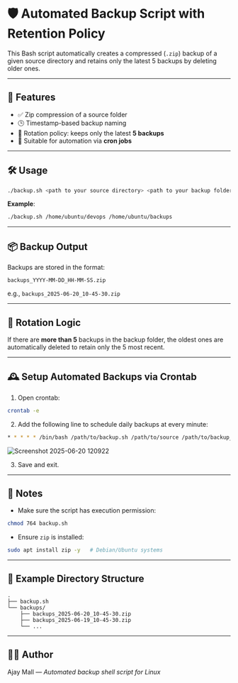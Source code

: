 
# 🛡️ Automated Backup Script with Retention Policy

This Bash script automatically creates a compressed (`.zip`) backup of a given source directory and retains only the latest 5 backups by deleting older ones.

---

## 📂 Features

- ✅ Zip compression of a source folder
- 🕒 Timestamp-based backup naming
- 🧹 Rotation policy: keeps only the latest **5 backups**
- 🔁 Suitable for automation via **cron jobs**

---

## 🛠️ Usage

```bash
./backup.sh <path to your source directory> <path to your backup folder>
```

**Example**:

```bash
./backup.sh /home/ubuntu/devops /home/ubuntu/backups
```

---

## 📦 Backup Output

Backups are stored in the format:

```
backups_YYYY-MM-DD_HH-MM-SS.zip
```

e.g., `backups_2025-06-20_10-45-30.zip`

---

## 🔄 Rotation Logic

If there are **more than 5** backups in the backup folder, the oldest ones are automatically deleted to retain only the 5 most recent.

---

## 🕰️ Setup Automated Backups via Crontab

1. Open crontab:

```bash
crontab -e
```

2. Add the following line to schedule daily backups at every minute:

```bash
* * * * * /bin/bash /path/to/backup.sh /path/to/source /path/to/backup_folder
```
![Screenshot 2025-06-20 120922](https://github.com/user-attachments/assets/aa416d3e-cfae-40e7-89c3-9b8b0a134e21)

3. Save and exit.

---

## 📝 Notes

- Make sure the script has execution permission:

```bash
chmod 764 backup.sh
```

- Ensure `zip` is installed:

```bash
sudo apt install zip -y   # Debian/Ubuntu systems
```

---

## 📁 Example Directory Structure

```
.
├── backup.sh
└── backups/
    ├── backups_2025-06-20_10-45-30.zip
    ├── backups_2025-06-19_10-45-30.zip
    └── ...
```

---

## 👨‍💻 Author

Ajay Mall — *Automated backup shell script for Linux*
